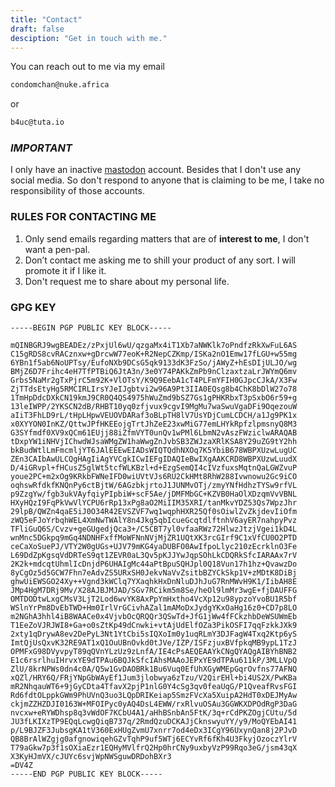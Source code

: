 ```yaml
---
title: "Contact"
draft: false
desciption: "Get in touch with me."
---
```

You can reach out to me via my email
```html
condomchan@nuke.africa
```
or
```html
b4uc@tuta.io
```
### *IMPORTANT*
I only have an inactive [mastodon](https://mastodon.social/@b4uc) account.
Besides that I don't use any social media. So don't
respond to anyone that is claiming to be me, I take
no responsibility of those accounts.


### RULES FOR CONTACTING ME
1. Only send emails regarding matters that are of **interest to me**, I don't want a pen-pal.
2. Don’t contact me asking me to shill your product of any sort. I will promote it if I like it.
3. Don't request me to share about my personal life.


### GPG KEY
```
-----BEGIN PGP PUBLIC KEY BLOCK-----

mQINBGRJ9wgBEADEz/zPxjUl6wU/qzgaMx4iT1Xb7aNWKlk7oPndfzRkXwFuL6AS
C15gRDS8cvRACznxw+gDrcwW77eoK+R2NepCZKmp/ISKa2nO1Emw17fLGU+w55mg
6YBn1f5ab6NoUPTsy/EufoNXb9DCsG5qk9133dK3FzSo/jAWyZ+hEsDIjULJO/wg
BMjZ6D7Frihc4eH7TfPTBiQ6JtA3n/3e0Y74PAKkZmPb9nClzaxtzaLrJWYmQ6mv
Grbs5NaMr2gTxPjrC5m92K+VlOTsY/K9Q9EebA1cT4PLFmYFIH0GJpcCJkA/X3Fw
ZjTTdsEtyHg5RMCIRLIrsYJeIJgbtvi2w96A9Pt3IIA0EQsg8b4ChK8bDlW27o78
1TmHpDdcDXkCN19kmJ9CR0Q4QS4975hWuZmd9bSZ7Gs1gPHKRbxT3pSxbO6r59+g
13leIWPP/2YKSCN2dB/RHBT10yq0zfjvux9cgvI9MgMu7waSwuVgaDFi9OqezouW
aIiT3FhLD9rL/tHpLHpwVEUOVDARaf3oBLpTH8lV7UsYDjCumLCDCH/a1Jg9PK1x
x0XYYON0InKZ/QttwJPfHKEEojgTrtJhZeE23xwMiG77emLHYkRpfzlpmsnyQ8M3
G3SYfmdf0XV9xQCm61EUjj88iZfmVYT0unQv1wPMl6LbmN2vAszFWziclwARAQAB
tDxpYW1iNHVjIChwdWJsaWMgZW1haWwgZnJvbSB3ZWJzaXRlKSA8Y29uZG9tY2hh
bkBudWtlLmFmcmljYT6JAlEEEwEIADsWIQTQdhNXOq7K5YbiB678WBPXUzwLugUC
ZEn3CAIbAwULCQgHAgIiAgYVCgkICwIEFgIDAQIeBwIXgAAKCRD8WBPXUzwLuudX
D/4iGRvpl+fHCusZ5glWt5tcfWLKBzl+d+EzgSemQI4cIVzfuxsMqtnQaLGWZvuP
youe2PC+m2xOg9KRkbFWNeIFD0wiUVtVJs6RU2CkHMt8RhW288Ivwnowu2Gc9iCO
oqhswRfdkfKNQnPy6ctBjtW/6AGzbkjrtoJ1JUNMvOTj/zmyYNfHdhzTYSw9rfVL
p9ZzgYw/fgb3ukVAyfqiyPIpbiW+scF5Ae/jDMFMbGC+KZVB0HaOlXDzqmVvVBNL
HXyHQzI9FqPkVwVlYCPU6rRp13xPg8aO2MiIIM35XRI/tanMkvYDZ53Qs7WpzJhr
29lpB/QWZn4qaE5iJ0O34R42EVSZVF7wq1wqphHXR25Qf0sOiwlZvZkjdevIiOfm
zWQ5eFJoYrbqhWEL4XmNwTWAlY8n4Jkg5qbIcueGcqtdlftnhV6ayER7nahpyPvz
TFliGuQ6S/Cvzv+geGUgedjQca3+/C5CBT7yl0vfaaRWz72HlwzJtzjVgei1kD4L
wnMnc5DGkpq9mGq4NDNHFxffMoWFNnNVjMjZR1UQtXK3rcGIrf9C1xVfCU0O2PTD
ceCaXoSuePJ/VTY2W0gUGs+UJV79mKG4yaDUBFO0AwIfpoLlyc210zEcrklnO3Fe
L69DdZpKgsqVdDRTeS9qt1ZEVR0aL3Qv5pKJJYwJqpSOhLkCDQRkSfcIARAAx7rV
2K2k+mdcqtUhmlIcDnjdP6UHAIgMc44aPtBpuSQHJpl0Q18Vun17h1hz+QvawzDo
8yCgOz5d5GCW7Fhn7eAdvZS5URxSH0JekvNaVvZsitbBZYCkSkp1V+zMDtK8DiBj
ghwUiEWSGO24Xy++Vgnd3kWClq7YXaqhkHxDnNluDJhJuG7RnMWvH9K1/IibAH8E
JMp4HgM7DRj9Mv/X28AJBJMJAD/SGv7RCikm5m8Se/heOl9lmMr3wgE+fjDAUFFG
OMTDODtwLxgCMsV3LjT2Lod6wvYK8AxPpYmHxtho4VcXp12u98ypzoYvoBU1R5bf
WSlnYrPm8DvEbTWD+Hm0IrlVrGCivhAZal1mAMoDxJydgYKxOaHg16z0+CD7p8LO
m2NGhA3hhl4iB8WAACe0x4VjvbOcQRQQr3QSwTd+JfG1jWw4fFCkzhbDeWSUWmEb
T1EeZoVJRJWI8+Ga+o0sZtKp49dCnwki+vtAjUdElfOZa3PikOSFI7qqFzkkJXk9
2xty1qDrywA8ev2DePyL3Nt1YtCbi5sIQXoIm0y1uqRLmY3DJFagW4Txq2Ktp6yS
ImtQjUsQxvK32RE9AT1xQ1OuUBnOvkd0tJVe/IZP/ISFzjuxBVfpkqMB9ypL1TzJ
OPMFxG98DVyvpyT89qQVnYLzUz9zLnfA/IE4cPsAEQEAAYkCNgQYAQgAIBYhBNB2
E1c6rsrlhuIHrvxYE9dTPAu6BQJkSfcIAhsMAAoJEPxYE9dTPAu611kP/3MLLVpQ
ZlU/8krNPWs0dn4c0A/Q5w1GvDAOBRk1Bu6Vuq0EfUhXGyWMEpGqrOvfns77AFNQ
xQZl/HRY6Q/FRjYNpGbWAyEf1Jum3jlobwya6zTzu/V2QirEHl+bi4US2X/PwKBa
mR2NhqauWT6+9jGyCDta4TfavX2pjP1nlG0Y4cSg3qv0feaUqG/P1QveafRvsFGI
Rd6fdtOLppkGWm9PhUVnQ3uo3LQpDRIKeiap5SmzFVcXa5XuipA2HdT0xDEJMyAw
ckjmZZHZDJI0163W+MFOIPyc0yAQ4DsL4EWW/rxRlvuOSAu3GGWKXDPOdRgP3DaG
nvcxw+eRYWDhsp8q3vWdOF7KCbU4A1/aHhBSnbAn5FtK/3q+rCdPKZOgjCUtu/5d
JU3fLKIXzTP9EQqLcwgQiqB737q/2RmdQzuDCKAJjCknswyuYY/y9/MoQYEbAI41
p/L9BJZF3JubsgKA1tV360ExHUgZvmU7xnrr7od4eDx3ICgY96UxynQan8j2PJvD
QB8BrAlWZgjg0afgnowiqehGZvTqhP9uf5WTj6ECYvRf6fKh4U3FkyjOzoczYlrV
T79aGkw7p3f1sOXiaEzr1EQHyMVlfrQ2Hp0hrCNy9uxbyVzP99Rqo3eG/jsm43qX
X3KyHJmVX/cJUYc6svjWpNWSguwDRDohBXr3
=DV4Z
-----END PGP PUBLIC KEY BLOCK-----
```
